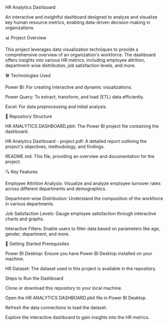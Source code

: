 HR Analytics Dashboard

An interactive and insightful dashboard designed to analyze and visualize key human resource metrics, enabling data-driven decision-making in organizations.

📊 Project Overview

This project leverages data visualization techniques to provide a comprehensive overview of an organization's workforce. The dashboard offers insights into various HR metrics, including employee attrition, department-wise distribution, job satisfaction levels, and more.

🛠️ Technologies Used

Power BI: For creating interactive and dynamic visualizations.

Power Query: To extract, transform, and load (ETL) data efficiently.

Excel: For data preprocessing and initial analysis.

📁 Repository Structure

HR ANALYTICS DASHBOARD.pbit: The Power BI project file containing the dashboard.

HR Analytics Dashboard - project.pdf: A detailed report outlining the project's objectives, methodology, and findings.

README.md: This file, providing an overview and documentation for the project.

🔍 Key Features

Employee Attrition Analysis: Visualize and analyze employee turnover rates across different departments and demographics.

Department-wise Distribution: Understand the composition of the workforce in various departments.

Job Satisfaction Levels: Gauge employee satisfaction through interactive charts and graphs.

Interactive Filters: Enable users to filter data based on parameters like age, gender, department, and more.

🚀 Getting Started
Prerequisites

Power BI Desktop: Ensure you have Power BI Desktop installed on your machine.

HR Dataset: The dataset used in this project is available in the repository.

Steps to Run the Dashboard

Clone or download this repository to your local machine.

Open the HR ANALYTICS DASHBOARD.pbit file in Power BI Desktop.

Refresh the data connections to load the dataset.

Explore the interactive dashboard to gain insights into the HR metrics.
